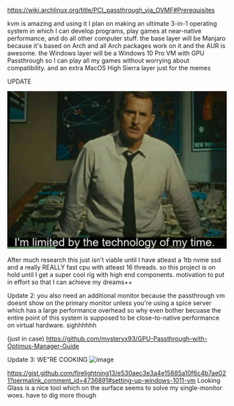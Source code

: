 https://wiki.archlinux.org/title/PCI_passthrough_via_OVMF#Prerequisites

kvm is amazing and using it I plan on making an ultimate 3-in-1 operating system in which I can develop programs, play games at near-native performance, and do all other computer stuff. 
the base layer will be Manjaro because it's based on Arch and all Arch packages work on it and the AUR is awesome. 
the Windows layer will be a Windows 10 Pro VM with GPU Passthrough so I can play all my games without worrying about compatibility. 
and an extra MacOS High Sierra layer just for the memes 
 
UPDATE 
 
![image](sadness.jpg)
 
After much research this just isn't viable until I have atleast a 1tb nvme ssd and a really REALLY fast cpu with atleast 16 threads. 
so this project is on hold until I get a super cool rig with high end components. 
motivation to put in effort so that I can achieve my dreams++

Update 2: you also need an additional monitor because the passthrough vm doesnt show on the primary monitor unless you're using a spice server which has a large performance overhead so why even bother becuase the entire point of this system is supposed to be close-to-native performance on virtual hardware. sighhhhhh 

(just in case)
https://github.com/mysteryx93/GPU-Passthrough-with-Optimus-Manager-Guide

Update 3: WE"RE COOKING 
![image](https://github.com/shahwaizse/lwm-triforce/assets/64956185/13e109e9-2278-4e81-a386-84c480f3c731)  

https://gist.github.com/firelightning13/e530aec3e3a4e15885a10f6c4b7ae021?permalink_comment_id=4736891#setting-up-windows-1011-vm 
Looking Glass is a nice tool which on the surface seems to solve my single-monitor woes. have to dig more though
